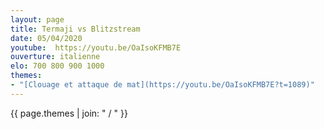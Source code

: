 ```yaml
---
layout: page
title: Termaji vs Blitzstream
date: 05/04/2020
youtube:  https://youtu.be/OaIsoKFMB7E
ouverture: italienne
elo: 700 800 900 1000
themes:
- "[Clouage et attaque de mat](https://youtu.be/OaIsoKFMB7E?t=1089)"
---
```


{{ page.themes | join: " / " }}
